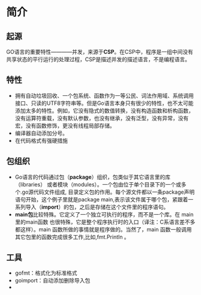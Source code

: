 # 简介
## 起源
GO语言的重要特性————并发，来源于**CSP**。在CSP中，程序是一组中间没有共享状态的平行运行的处理过程，CSP是描述并发的描述语言，不是编程语言。
## 特性
- 拥有自动垃圾回收、一个包系统、函数作为一等公民、词法作用域、系统调用接口、只读的UTF8字符串等。但是Go语言本身只有很少的特性，也不太可能添加太多的特性。例如，它没有隐式的数值转换，没有构造函数和析构函数，没有运算符重载，没有默认参数，也没有继承，没有泛型，没有异常，没有宏，没有函数修饰，更没有线程局部存储。
- 编译器自动添加分号。
- 在代码格式有强硬措施
## 包组织
- Go语言的代码通过包（**package**）组织，包类似于其它语言里的库（libraries） 或者模块（modules）。一个包由位于单个目录下的一个或多个.go源代码文件组成, 目录定义包的作用。每个源文件都以一条package声明语句开始，这个例子里就是package main,表示该文件属于哪个包，紧跟着一系列导入（**import**）的包，之后是存储在这个文件里的程序语句。
- **main包**比较特殊。它定义了一个独立可执行的程序，而不是一个库。在 main里的main函数 也很特殊，它是整个程序执行时的入口（译注：C系语言差不多都这样）。main 函数所做的事情就是程序做的。当然了，main 函数一般调用其它包里的函数完成很多工作,比如,fmt.Println 。
## 工具
- gofmt：格式化为标准格式
- goimport：自动添加删除导入包
- 